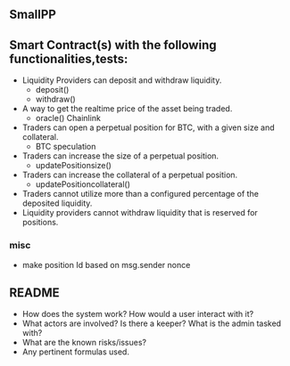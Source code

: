 ## SmallPP

## Smart Contract(s) with the following functionalities,tests:

- Liquidity Providers can deposit and withdraw liquidity.
  - deposit()
  - withdraw()
- A way to get the realtime price of the asset being traded.
  - oracle() Chainlink
- Traders can open a perpetual position for BTC, with a given size and collateral.
  - BTC speculation
- Traders can increase the size of a perpetual position.
  - updatePositionsize()
- Traders can increase the collateral of a perpetual position.
  - updatePositioncollateral()
- Traders cannot utilize more than a configured percentage of the deposited liquidity.
- Liquidity providers cannot withdraw liquidity that is reserved for positions.

### misc

- make position Id based on msg.sender nonce

## README

- How does the system work? How would a user interact with it?
- What actors are involved? Is there a keeper? What is the admin tasked with?
- What are the known risks/issues?
- Any pertinent formulas used.
